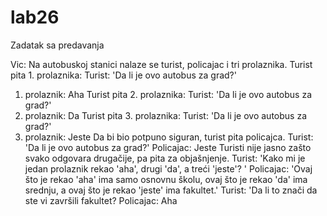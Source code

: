 lab26
=====
Zadatak sa predavanja

Vic:
Na autobuskoj stanici nalaze se turist, policajac i tri prolaznika.
Turist pita 1. prolaznika: 
Turist: 'Da li je ovo autobus za grad?'
1. prolaznik: Aha
Turist pita 2. prolaznika: 
Turist: 'Da li je ovo autobus za grad?'
2. prolaznik: Da
Turist pita 3. prolaznika: 
Turist: 'Da li je ovo autobus za grad?'
3. prolaznik: Jeste
Da bi bio potpuno siguran, turist pita policajca. 
Turist: 'Da li je ovo autobus za grad?'
Policajac: Jeste
Turisti nije jasno zašto svako odgovara drugačije, pa pita za objašnjenje.
Turist: 'Kako mi je jedan prolaznik rekao 'aha', drugi 'da', a treći 'jeste'? '
Policajac: 'Ovaj što je rekao 'aha' ima samo osnovnu školu, ovaj što je rekao 'da' 
ima srednju, a ovaj što je rekao 'jeste' ima fakultet.'
Turist: 'Da li to znači da ste vi završili fakultet?
Policajac: Aha
